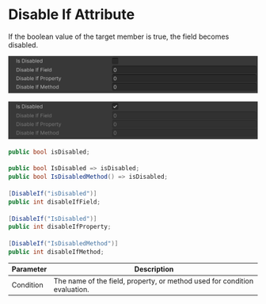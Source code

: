 # Disable If Attribute

If the boolean value of the target member is true, the field becomes disabled.

![img](../../../images/img-attribute-disable-if-false.png)

![img](../../../images/img-attribute-disable-if-true.png)

```cs
public bool isDisabled;

public bool IsDisabled => isDisabled;
public bool IsDisabledMethod() => isDisabled;

[DisableIf("isDisabled")]
public int disableIfField;

[DisableIf("IsDisabled")]
public int disableIfProperty;

[DisableIf("IsDisabledMethod")]
public int disableIfMethod;
```

| Parameter | Description |
| - | - |
| Condition | The name of the field, property, or method used for condition evaluation. |
